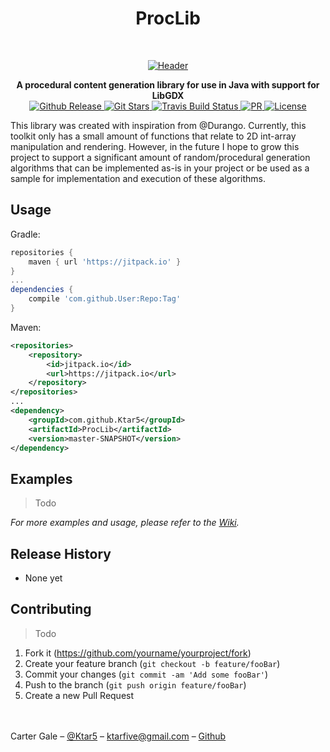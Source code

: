<h1 align="center"> ProcLib </h1> <br>
<p align="center">
  <a href="https://github.com/Ktar5/ProcLib">
    <img alt="Header" title="Header" src="https://i.imgur.com/79Za4X7.gif">
  </a>
</p>
<div align="center">
  <strong>A procedural content generation library for use in Java with support for LibGDX</strong>
</div>

<div align="center">
  <!-- Github Release -->
  <a href="https://github.com/Ktar5/ProcLib">
    <img src="https://img.shields.io/github/release/Ktar5/ProcLib.svg?style=flat-square"
      alt="Github Release" />
  </a>
  <!-- Git Stars -->
  <a href="https://github.com/Ktar5/ProcLib/stargazers">
    <img src="https://img.shields.io/github/stars/Ktar5/ProcLib.svg?style=flat-square"
      alt="Git Stars" />
  </a>
  <!-- Build Status -->
  <a href="https://github.com/Ktar5/ProcLib">
    <img src="https://img.shields.io/travis/Ktar5/ProcLib.svg?style=flat-square"
      alt="Travis Build Status" />
  </a>
  <!-- PR Welcome -->
  <a href="http://makeapullrequest.com">
    <img src="https://img.shields.io/badge/PRs-welcome-brightgreen.svg?style=flat-square"
      alt="PR" />
  </a>
  <!-- License -->
  <a href="https://github.com/Ktar5/ProcLib/blob/master/License.txt">
    <img src="https://img.shields.io/github/license/Ktar5/ProcLib.svg?style=flat-square"
      alt="License" />
  </a>
</div>

This library was created with inspiration from @Durango. Currently, this toolkit only has a small amount of
functions that relate to 2D int-array manipulation and rendering. However, in the future I hope to grow this
project to support a significant amount of random/procedural generation algorithms that can be implemented as-is
in your project or be used as a sample for implementation and execution of these algorithms.

## Usage
Gradle:
```groovy
repositories {
    maven { url 'https://jitpack.io' }
}
...
dependencies {
    compile 'com.github.User:Repo:Tag'
}
```

Maven:
```xml
<repositories>
    <repository>
        <id>jitpack.io</id>
        <url>https://jitpack.io</url>
    </repository>
</repositories>
...
<dependency>
    <groupId>com.github.Ktar5</groupId>
    <artifactId>ProcLib</artifactId>
    <version>master-SNAPSHOT</version>
</dependency>
```

## Examples
>Todo

_For more examples and usage, please refer to the [Wiki][wiki]._

## Release History
- None yet

## Contributing
>Todo
1. Fork it (<https://github.com/yourname/yourproject/fork>)
2. Create your feature branch (`git checkout -b feature/fooBar`)
3. Commit your changes (`git commit -am 'Add some fooBar'`)
4. Push to the branch (`git push origin feature/fooBar`)
5. Create a new Pull Request

<!-- Markdown link & img dfn's -->
[npm-image]: https://img.shields.io/npm/v/datadog-metrics.svg?style=flat-square
[npm-url]: https://npmjs.org/package/datadog-metrics
[npm-downloads]: https://img.shields.io/npm/dm/datadog-metrics.svg?style=flat-square
[travis-image]: https://img.shields.io/travis/dbader/node-datadog-metrics/master.svg?style=flat-square
[travis-url]: https://travis-ci.org/dbader/node-datadog-metrics
[wiki]: https://github.com/yourname/yourproject/wiki


<br></br>
Carter Gale – [@Ktar5](https://twitter.com/ktar5) – ktarfive@gmail.com – [Github](https://github.com/ktar5/)
